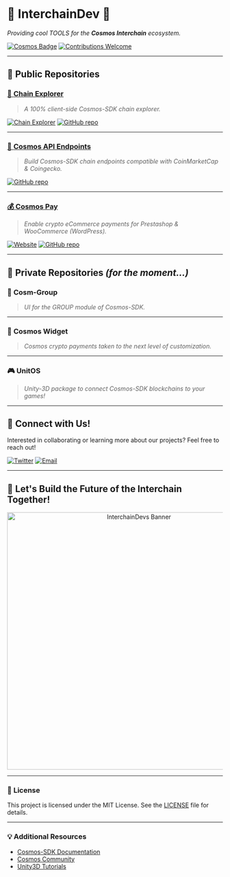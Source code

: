 # 🌌 **InterchainDev** 🚀

*Providing cool TOOLS for the **Cosmos Interchain** ecosystem.*

[![Cosmos Badge](https://img.shields.io/badge/Cosmos-Interchain-blueviolet?style=for-the-badge&logo=cosmos&logoColor=white)](https://cosmos.network/) [![Contributions Welcome](https://img.shields.io/badge/Contributions-Welcome-brightgreen?style=for-the-badge)](mailto:contact@interchaindevs.com)

---

## 📂 **Public Repositories**

### [📡 **Chain Explorer**](https://chain-explorer.cosmos-pay.com/)

> *A 100% client-side Cosmos-SDK chain explorer.*

[![Chain Explorer](https://img.shields.io/badge/View_Site-Web-orange?style=flat-square)](https://chain-explorer.cosmos-pay.com/) [![GitHub repo](https://img.shields.io/badge/GitHub-Repo-blue?style=flat-square&logo=github)](https://github.com/InterchainDev/chain-explorer)

---

### [🌠 **Cosmos API Endpoints**](https://github.com/InterchainDevs/cosmos-api-endpoints)

> *Build Cosmos-SDK chain endpoints compatible with CoinMarketCap & Coingecko.*

[![GitHub repo](https://img.shields.io/badge/GitHub-Repo-blue?style=flat-square&logo=github)](https://github.com/InterchainDevs/cosmos-api-endpoints)

---

### [💰 **Cosmos Pay**](https://www.cosmos-pay.com)

> *Enable crypto eCommerce payments for Prestashop & WooCommerce (WordPress).*

[![Website](https://img.shields.io/badge/Website-cosmos--pay.com-red?style=flat-square)](https://www.cosmos-pay.com) [![GitHub repo](https://img.shields.io/badge/GitHub-Repo-blue?style=flat-square&logo=github)](https://github.com/BitCannaGlobal/cosmospay-api/blob/main/README.md)

---

## 🔐 **Private Repositories** *(for the moment...)*

### 🚀 **Cosm-Group**

> *UI for the GROUP module of Cosmos-SDK.*

---

### 🔧 **Cosmos Widget**

> *Cosmos crypto payments taken to the next level of customization.*

---

### 🎮 **UnitOS**

> *Unity-3D package to connect Cosmos-SDK blockchains to your games!*

---

## 🤝 **Connect with Us!**

Interested in collaborating or learning more about our projects? Feel free to reach out!

[![Twitter](https://img.shields.io/badge/Twitter-@InterchainDevs-1DA1F2?style=flat-square&logo=twitter&logoColor=white)](https://twitter.com/InterchainDevs) [![Email](https://img.shields.io/badge/Email-contact%40interchaindevs.com-c14438?style=flat-square&logo=gmail&logoColor=white)](mailto:contact@interchaindevs.com)

---

## 🌟 **Let's Build the Future of the Interchain Together!**

<div align="center">
  <img src="https://raw.githubusercontent.com/InterchainDevs/brand/main/interchaindevs-banner.png" alt="InterchainDevs Banner" width="600"/>
</div>

---

### 📝 **License**

This project is licensed under the MIT License. See the [LICENSE](LICENSE) file for details.

---

### 💡 **Additional Resources**

- [Cosmos-SDK Documentation](https://docs.cosmos.network/)
- [Cosmos Community](https://forum.cosmos.network/)
- [Unity3D Tutorials](https://learn.unity.com/)
